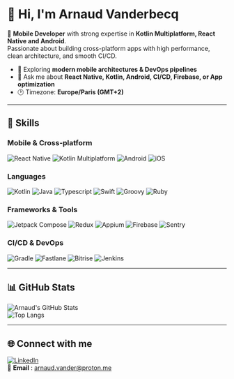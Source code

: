 # 👋 Hi, I'm Arnaud Vanderbecq  

🚀 **Mobile Developer** with strong expertise in **Kotlin Multiplatform, React Native and Android**.  
Passionate about building cross-platform apps with high performance, clean architecture, and smooth CI/CD.  

- 🌱 Exploring **modern mobile architectures & DevOps pipelines**  
- 💬 Ask me about **React Native, Kotlin, Android, CI/CD, Firebase, or App optimization**  
- 🕑 Timezone: **Europe/Paris (GMT+2)**  

---

## 🚀 Skills  

### Mobile & Cross-platform
![React Native](https://img.shields.io/badge/-React%20Native-61DAFB?logo=react&logoColor=white&style=for-the-badge)
![Kotlin Multiplatform](https://img.shields.io/badge/-KMM-7F52FF?logo=kotlin&logoColor=white&style=for-the-badge)
![Android](https://img.shields.io/badge/-Android-3DDC84?logo=android&logoColor=white&style=for-the-badge)
![iOS](https://img.shields.io/badge/-iOS-000000?logo=apple&logoColor=white&style=for-the-badge)

### Languages
![Kotlin](https://img.shields.io/badge/-Kotlin-7F52FF?logo=kotlin&logoColor=white&style=for-the-badge)
![Java](https://img.shields.io/badge/-Java-007396?logo=java&logoColor=white&style=for-the-badge)
![Typescript](https://img.shields.io/badge/-Typescript-3178C6?logo=typescript&logoColor=white&style=for-the-badge)
![Swift](https://img.shields.io/badge/-Swift-FA7343?logo=swift&logoColor=white&style=for-the-badge)
![Groovy](https://img.shields.io/badge/-Groovy-4298B8?logo=apachegroovy&logoColor=white&style=for-the-badge)
![Ruby](https://img.shields.io/badge/-Ruby-CC342D?logo=ruby&logoColor=white&style=for-the-badge)

### Frameworks & Tools
![Jetpack Compose](https://img.shields.io/badge/-Jetpack%20Compose-4285F4?logo=jetpackcompose&logoColor=white&style=for-the-badge)
![Redux](https://img.shields.io/badge/-Redux-764ABC?logo=redux&logoColor=white&style=for-the-badge)
![Appium](https://img.shields.io/badge/-Appium-663399?logo=appium&logoColor=white&style=for-the-badge)
![Firebase](https://img.shields.io/badge/-Firebase-FFCA28?logo=firebase&logoColor=black&style=for-the-badge)
![Sentry](https://img.shields.io/badge/-Sentry-362D59?logo=sentry&logoColor=white&style=for-the-badge)

### CI/CD & DevOps
![Gradle](https://img.shields.io/badge/-Gradle-02303A?logo=gradle&logoColor=white&style=for-the-badge)
![Fastlane](https://img.shields.io/badge/-Fastlane-00F200?logo=fastlane&logoColor=white&style=for-the-badge)
![Bitrise](https://img.shields.io/badge/-Bitrise-683D87?logo=bitrise&logoColor=white&style=for-the-badge)
![Jenkins](https://img.shields.io/badge/-Jenkins-D24939?logo=jenkins&logoColor=white&style=for-the-badge)

---

## 📊 GitHub Stats

![Arnaud's GitHub Stats](https://github-readme-stats.vercel.app/api?username=vandervdb&show_icons=true&theme=radical)  
![Top Langs](https://github-readme-stats.vercel.app/api/top-langs/?username=vandervdb&layout=compact&theme=radical)

---

## 🌐 Connect with me

[![LinkedIn](https://img.shields.io/badge/-LinkedIn-0077B5?logo=linkedin&logoColor=white&style=for-the-badge)](https://www.linkedin.com/in/arnaud-vanderbecq)  
📩 **Email** : arnaud.vander@proton.me
